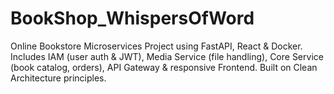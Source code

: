 # BookShop_WhispersOfWord
Online Bookstore Microservices Project using FastAPI, React &amp; Docker. Includes IAM (user auth &amp; JWT), Media Service (file handling), Core Service (book catalog, orders), API Gateway &amp; responsive Frontend. Built on Clean Architecture principles.
